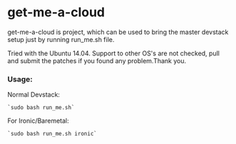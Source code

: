 # get-me-a-cloud

get-me-a-cloud is project, which can be used to bring the master devstack
setup just by running run_me.sh file. 

Tried with the Ubuntu 14.04.
Support to other OS's are not checked, pull and submit the patches if you found
any problem.Thank you.

### Usage:
Normal Devstack:

	`sudo bash run_me.sh`

For Ironic/Baremetal:

	`sudo bash run_me.sh ironic`

